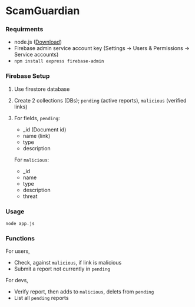 # ScamGuardian

### Requirments
* node.js ([Download](https://nodejs.org/en/download/))
* Firebase admin service account key (Settings -> Users & Permissions -> Service accounts)
* ```npm install express firebase-admin```


### Firebase Setup
1. Use firestore database 
2. Create 2 collections (DBs); `pending` (active reports), `malicious` (verified links)
3. For fields, `pending`:
    * _id (Document id)
    * name (link)
    * type
    * description

    For `malicious`:
    * _id
    * name 
    * type
    * description
    * threat


### Usage
```
node app.js
```


### Functions
For users,

* Check, against `malicious`, if link is malicious
* Submit a report not currently in `pending`

For devs,

* Verify report, then adds to `malicious`, delets from `pending`
* List all `pending` reports
